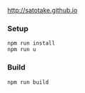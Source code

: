 http://satotake.github.io

### Setup
```
npm run install
npm run u
```

### Build
```
npm run build
```
